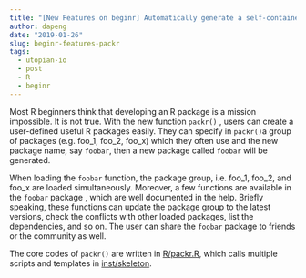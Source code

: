 ```yaml
---
title: "[New Features on beginr] Automatically generate a self-contained package"
author: dapeng
date: "2019-01-26"
slug: beginr-features-packr
tags: 
  - utopian-io
  - post
  - R
  - beginr
---
```



Most R beginners think that developing an R package is a mission impossible. It is not true. With the new function `packr()` , users can create a user-defined useful R packages easily. They can specify in `packr()`a group of packages (e.g. foo_1, foo_2, foo_x) which they often use and the new package name, say `foobar`, then a new package called `foobar` will be generated. 

When loading the `foobar` function, the package group, i.e. foo_1, foo_2, and foo_x are loaded simultaneously. Moreover, a few functions are available in the `foobar` package , which are well documented in the help. Briefly speaking, these functions can update the package group to the latest versions, check the conflicts with other loaded packages, list the dependencies, and so on. The user can share the `foobar` package to friends or the community as well. 

The  core codes of `packr()` are written in [R/packr.R](https://github.com/pzhaonet/beginr/blob/master/R/packr.R), which calls multiple scripts and templates in [inst/skeleton](https://github.com/pzhaonet/beginr/tree/master/inst/skeleton).


